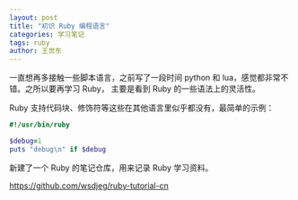 ```yaml
---
layout: post
title: "初识 Ruby 编程语言"
categories: 学习笔记
tags: ruby
author: 王世东
---
```


一直想再多接触一些脚本语言，之前写了一段时间 python 和 lua，感觉都非常不错。之所以要再学习 Ruby，
主要是看到 Ruby 的一些语法上的灵活性。

Ruby 支持代码块、修饰符等这些在其他语言里似乎都没有，最简单的示例：

```ruby
#!/usr/bin/ruby

$debug=1
puts "debug\n" if $debug
```

新建了一个 Ruby 的笔记仓库，用来记录 Ruby 学习资料。

https://github.com/wsdjeg/ruby-tutorial-cn
